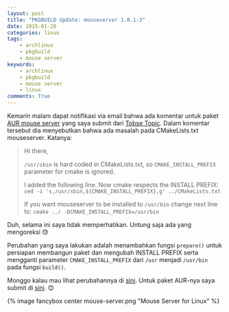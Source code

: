 ```yaml
---
layout: post
title: "PKGBUILD Update: mouseserver 1.0.1-3"
date: 2015-01-28
categories: linux
tags:
    - archlinux
    - pkgbuild
    - mouse server
keywords:
    - archlinux
    - pkgbuild
    - mouse server
    - linux
comments: True
---
```


Kemarin malam dapat notifikasi via email bahwa ada komentar untuk paket [AUR mouse server](https://aur.archlinux.org/packages/mouseserver/) yang saya submit dari [Tobse Topic](https://aur.archlinux.org/account/generalt/). Dalam komentar tersebut dia menyebutkan bahwa ada masalah pada CMakeLists.txt mouseserver. Katanya:
<!--more-->

> Hi there,
> 
> `/usr/sbin` is hard coded in CMakeLists.txt, so `CMAKE_INSTALL_PREFIX` parameter for cmake is ignored.
>
> I added the following line. Now cmake respects the INSTALL PREFIX:
> `sed -i 's,/usr/sbin,${CMAKE_INSTALL_PREFIX},g' ../CMakeLists.txt`
>
> If you want mouseserver to be installed to `/usr/bin` change next line to:
> `cmake ../ -DCMAKE_INSTALL_PREFIX=/usr/bin`

Duh, selama ini saya tidak memperhatikan. Untung saja ada yang mengoreksi 😓

Perubahan yang saya lakukan adalah menambahkan fungsi `prepare()` untuk persiapan membangun paket dan mengubah INSTALL PREFIX serta mengganti parameter `CMAKE_INSTALL_PREFIX` dari `/usr` menjadi `/usr/bin` pada fungsi `build()`.

Monggo kalau mau lihat perubahannya di [sini](https://github.com/go2n/archlinux-pkgbuild/commit/a69d2382e365d5442aaa6a1fb6d286b21a45250a?diff=split#diff-fdf85429fb82f55d422abdce53acee2f). Untuk paket AUR-nya saya submit di [sini](https://aur.archlinux.org/packages/mouseserver/). 😊

{% image fancybox center mouse-server.png "Mouse Server for Linux" %}
